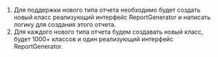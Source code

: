 1. Для поддержки нового типа отчета необходимо будет создать новый класс 
реализующий интерфейс ReportGenerator и написать логику для создания этого отчета.
2. Для каждого нового типа отчета будем создавать новый класс, будет 1000+ классов 
и один реализующий интерфейс ReportGenerator.